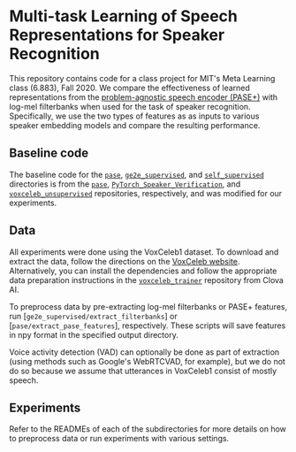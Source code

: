 # Multi-task Learning of Speech Representations for Speaker Recognition

This repository contains code for a class project for MIT's Meta Learning
class (6.883), Fall 2020. We compare the effectiveness of learned
representations from the
[problem-agnostic speech encoder (PASE+)](https://arxiv.org/abs/2001.09239)
with log-mel filterbanks when used for the task of speaker recognition.
Specifically, we use the two types of features as as inputs to various
speaker embedding models and compare the resulting performance.


## Baseline code

The baseline code for the [`pase`](https://github.com/dylandoblar/ss-speaker-rec/tree/main/pase),
[`ge2e_supervised`](https://github.com/dylandoblar/ss-speaker-rec/tree/main/ge2e_supervised), and
[`self_supervised`](https://github.com/dylandoblar/ss-speaker-rec/tree/main/self_supervised)
directories is from the [`pase`](https://github.com/santi-pdp/pase),
[`PyTorch_Speaker_Verification`](https://github.com/HarryVolek/PyTorch_Speaker_Verification), and
[`voxceleb_unsupervised`](https://github.com/joonson/voxceleb_unsupervised)
repositories, respectively, and was modified for our experiments.


## Data

All experiments were done using the VoxCeleb1 dataset. To download and extract
the data, follow the directions on the
[VoxCeleb website](https://www.robots.ox.ac.uk/~vgg/data/voxceleb/vox1.html).
Alternatively, you can install the dependencies and follow the appropriate
data preparation instructions in the
[`voxceleb_trainer`](https://github.com/clovaai/voxceleb_trainer) repository
from Clova AI.

To preprocess data by pre-extracting log-mel filterbanks or PASE+ features,
run [`ge2e_supervised/extract_filterbanks`] or [`pase/extract_pase_features`],
respectively. These scripts will save features in npy format in the specified
output directory.

Voice activity detection (VAD) can optionally be done as part of extraction
(using methods such as Google's WebRTCVAD, for example), but we do not do so
because we assume that utterances in VoxCeleb1 consist of mostly speech.


## Experiments

Refer to the READMEs of each of the subdirectories for more details on how to
preprocess data or run experiments with various settings.

